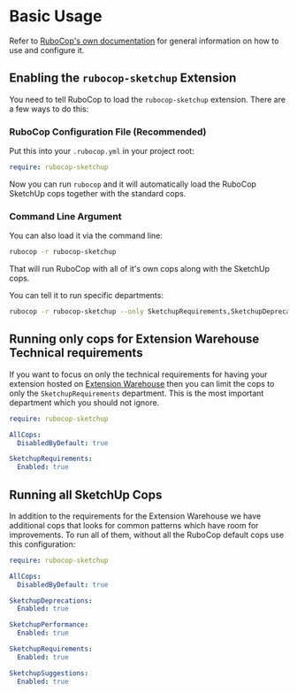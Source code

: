 # Basic Usage

Refer to [RuboCop's own documentation](https://docs.rubocop.org/en/latest/basic_usage/) for general information on how to use and configure it.

## Enabling the `rubocop-sketchup` Extension

You need to tell RuboCop to load the `rubocop-sketchup` extension. There are a few ways to do this:

### RuboCop Configuration File (Recommended)

Put this into your `.rubocop.yml` in your project root:

```yaml
require: rubocop-sketchup
```

Now you can run `rubocop` and it will automatically load the RuboCop SketchUp cops together with the standard cops.

### Command Line Argument

You can also load it via the command line:

```sh
rubocop -r rubocop-sketchup
```

That will run RuboCop with all of it's own cops along with the SketchUp cops.

You can tell it to run specific departments:

```sh
rubocop -r rubocop-sketchup --only SketchupRequirements,SketchupDeprecations
```

## Running only cops for Extension Warehouse Technical requirements

If you want to focus on only the technical requirements for having your extension hosted on [Extension Warehouse](http://extensions.sketchup.com/) then you can limit the cops to only the `SketchupRequirements` department. This is the most important department which you should not ignore.

```yaml
require: rubocop-sketchup

AllCops:
  DisabledByDefault: true

SketchupRequirements:
  Enabled: true
```

## Running all SketchUp Cops

In addition to the requirements for the Extension Warehouse we have additional cops that looks for common patterns which have room for improvements. To run all of them, without all the RuboCop default cops use this configuration:

```yaml
require: rubocop-sketchup

AllCops:
  DisabledByDefault: true

SketchupDeprecations:
  Enabled: true

SketchupPerformance:
  Enabled: true

SketchupRequirements:
  Enabled: true

SketchupSuggestions:
  Enabled: true
```

